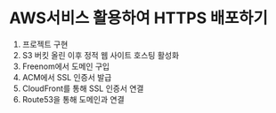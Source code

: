 # AWS서비스 활용하여 HTTPS 배포하기

1. 프로젝트 구현
2. S3 버킷 올린 이후 정적 웹 사이트 호스팅 활성화
3. Freenom에서 도메인 구입
4. ACM에서 SSL 인증서 발급
5. CloudFront를 통해 SSL 인증서 연결
6. Route53을 통해 도메인과 연결
